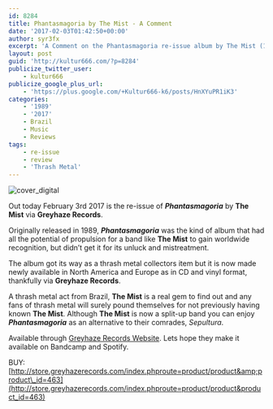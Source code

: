 ```yaml
---
id: 8284
title: Phantasmagoria by The Mist - A Comment
date: '2017-02-03T01:42:50+00:00'
author: syr3fx
excerpt: 'A Comment on the Phantasmagoria re-issue album by The Mist (1989/2017).'
layout: post
guid: 'http://kultur666.com/?p=8284'
publicize_twitter_user:
    - kultur666
publicize_google_plus_url:
    - 'https://plus.google.com/+Kultur666-k6/posts/HnXYuPR1iK3'
categories:
    - '1989'
    - '2017'
    - Brazil
    - Music
    - Reviews
tags:
    - re-issue
    - review
    - 'Thrash Metal'
---
```


![cover_digital](http://localhost:8080/wp-content/uploads/2017/02/cover_digital.jpg)

Out today February 3rd 2017 is the re-issue of ***Phantasmagoria*** by **The Mist** via **Greyhaze Records**.

Originally released in 1989, ***Phantasmagoria*** was the kind of album that had all the potential of propulsion for a band like **The Mist** to gain worldwide recognition, but didn’t get it for its unluck and mistreatment.

The album got its way as a thrash metal collectors item but it is now made newly available in North America and Europe as in CD and vinyl format, thankfully via **Greyhaze Records**.

A thrash metal act from Brazil, **The Mist** is a real gem to find out and any fans of thrash metal will surely pound themselves for not previously having known **The Mist**. Although **The Mist** is now a split-up band you can enjoy ***Phantasmagoria*** as an alternative to their comrades, *Sepultura*.

Available through [Greyhaze Records Website](http://store.greyhazerecords.com/index.phproute=product/product&product_id=463). Lets hope they make it available on Bandcamp and Spotify.

BUY: [http://store.greyhazerecords.com/index.phproute=product/product&amp;product\_id=463](http://store.greyhazerecords.com/index.phproute=product/product&product_id=463)